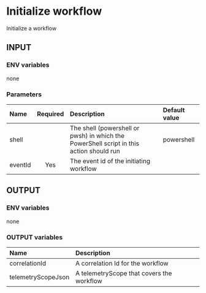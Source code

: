 # Initialize workflow
Initialize a workflow

## INPUT

### ENV variables
none

### Parameters
| Name    | Required | Description                                                                             | Default value |
| :------ | :------: | :-------------------------------------------------------------------------------------- | :------------ |
| shell   |          | The shell (powershell or pwsh) in which the PowerShell script in this action should run | powershell    |
| eventId |   Yes    | The event id of the initiating workflow                                                 |               |

## OUTPUT

### ENV variables
none

### OUTPUT variables
| Name               | Description                               |
| :----------------- | :---------------------------------------- |
| correlationId      | A correlation Id for the workflow         |
| telemetryScopeJson | A telemetryScope that covers the workflow |
